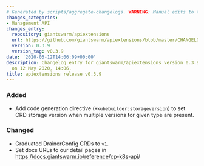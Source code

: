 ```yaml
---
# Generated by scripts/aggregate-changelogs. WARNING: Manual edits to this files will be overwritten.
changes_categories:
- Management API
changes_entry:
  repository: giantswarm/apiextensions
  url: https://github.com/giantswarm/apiextensions/blob/master/CHANGELOG.md#039-2020-05-12
  version: 0.3.9
  version_tag: v0.3.9
date: '2020-05-12T14:06:09+00:00'
description: Changelog entry for giantswarm/apiextensions version 0.3.9, published
  on 12 May 2020, 14:06.
title: apiextensions release v0.3.9
---
```


### Added
- Add code generation directive (`+kubebuilder:storageversion`) to set CRD
  storage version when multiple versions for given type are present.
### Changed
- Graduated DrainerConfig CRDs to `v1`.
- Set docs URLs to our detail pages in https://docs.giantswarm.io/reference/cp-k8s-api/

